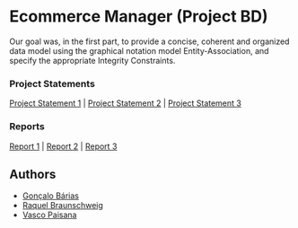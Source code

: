 # Ecommerce Manager (Project BD)

Our goal was, in the first part, to provide a concise, coherent and organized
data model using the graphical notation model Entity-Association, and
specify the appropriate Integrity Constraints.

### Project Statements
[Project Statement 1](docs/statement-p1.pdf) | [Project Statement 2](docs/statement-p2.pdf) | [Project Statement 3](docs/statement-p3.pdf)

### Reports
[Report 1](reports/report1.pdf) | [Report 2](reports/report2.pdf) | [Report 3](reports/report3.pdf)

## Authors

- [Gonçalo Bárias](https://github.com/goncalobarias)
- [Raquel Braunschweig](https://github.com/iquelli)
- [Vasco Paisana](https://github.com/vascopaisana)
